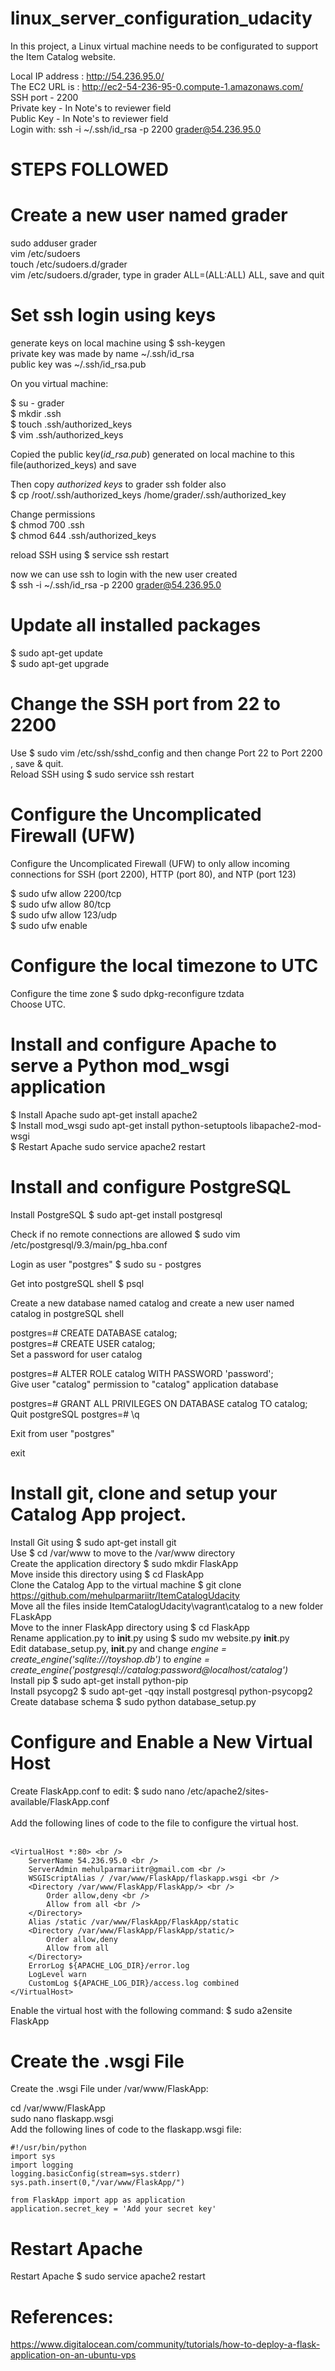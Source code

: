 # linux_server_configuration_udacity
In this project, a Linux virtual machine needs to be configurated to support the Item Catalog website. <br />

Local IP address : http://54.236.95.0/ <br />
The EC2 URL is : http://ec2-54-236-95-0.compute-1.amazonaws.com/ <br />
SSH port - 2200 <br />
Private key - In Note's to reviewer field <br />
Public Key - In Note's to reviewer field <br />
Login with: ssh -i ~/.ssh/id_rsa -p 2200 grader@54.236.95.0 <br />

# STEPS FOLLOWED

# Create a new user named grader
sudo adduser grader <br />
vim /etc/sudoers <br />
touch /etc/sudoers.d/grader <br />
vim /etc/sudoers.d/grader, type in grader ALL=(ALL:ALL) ALL, save and quit <br />

# Set ssh login using keys
generate keys on local machine using $ ssh-keygen <br />
private key was made by name ~/.ssh/id_rsa <br />
public key was  ~/.ssh/id_rsa.pub <br />

On you virtual machine: <br />

$ su - grader <br />
$ mkdir .ssh <br />
$ touch .ssh/authorized_keys <br />
$ vim .ssh/authorized_keys <br />

Copied the public key(*id_rsa.pub*) generated on local machine to this file(authorized_keys) and save <br />

Then copy *authorized keys* to grader ssh folder also <br />
$ cp /root/.ssh/authorized_keys /home/grader/.ssh/authorized_key

Change permissions <br />
$ chmod 700 .ssh <br />
$ chmod 644 .ssh/authorized_keys <br />


reload SSH using $ service ssh restart <br />

now we can use ssh to login with the new user created <br />
$ ssh -i ~/.ssh/id_rsa -p 2200 grader@54.236.95.0 <br />

# Update all installed packages
$ sudo apt-get update <br />
$ sudo apt-get upgrade <br />

# Change the SSH port from 22 to 2200
Use $ sudo vim /etc/ssh/sshd_config and then change Port 22 to Port 2200 , save & quit. <br />
Reload SSH using $ sudo service ssh restart <br />

# Configure the Uncomplicated Firewall (UFW) 
Configure the Uncomplicated Firewall (UFW) to only allow incoming connections for SSH (port 2200), HTTP (port 80), and NTP (port 123) <br />

$ sudo ufw allow 2200/tcp <br />
$ sudo ufw allow 80/tcp <br />
$ sudo ufw allow 123/udp <br />
$ sudo ufw enable  <br />

# Configure the local timezone to UTC
Configure the time zone $ sudo dpkg-reconfigure tzdata <br />
Choose UTC. <br />

# Install and configure Apache to serve a Python mod_wsgi application
$ Install Apache sudo apt-get install apache2 <br />
$ Install mod_wsgi sudo apt-get install python-setuptools libapache2-mod-wsgi <br />
$ Restart Apache sudo service apache2 restart <br />

# Install and configure PostgreSQL
Install PostgreSQL $ sudo apt-get install postgresql <br />

Check if no remote connections are allowed $ sudo vim /etc/postgresql/9.3/main/pg_hba.conf <br />

Login as user "postgres" $ sudo su - postgres <br />

Get into postgreSQL shell  $ psql <br />

Create a new database named catalog and create a new user named catalog in postgreSQL shell <br />

postgres=# CREATE DATABASE catalog; <br />
postgres=# CREATE USER catalog; <br />
Set a password for user catalog <br />

postgres=# ALTER ROLE catalog WITH PASSWORD 'password'; <br />
Give user "catalog" permission to "catalog" application database <br />

postgres=# GRANT ALL PRIVILEGES ON DATABASE catalog TO catalog; <br />
Quit postgreSQL postgres=# \q <br />

Exit from user "postgres" <br />

exit <br />

# Install git, clone and setup your Catalog App project.
Install Git using $ sudo apt-get install git <br /> 
Use $ cd /var/www     to move to the /var/www directory <br />
Create the application directory $ sudo mkdir FlaskApp <br />
Move inside this directory using $ cd FlaskApp <br />
Clone the Catalog App to the virtual machine $ git clone https://github.com/mehulparmariitr/ItemCatalogUdacity <br />
Move all the files inside ItemCatalogUdacity\vagrant\catalog to a new folder FLaskApp <br />
Move to the inner FlaskApp directory using $ cd FlaskApp <br />
Rename application.py to __init__.py using $ sudo mv website.py __init__.py <br />
Edit database_setup.py, __init__.py and change *engine = create_engine('sqlite:///toyshop.db')* to *engine = create_engine('postgresql://catalog:password@localhost/catalog')* <br />
Install pip $ sudo apt-get install python-pip <br />
Install psycopg2 $ sudo apt-get -qqy install postgresql python-psycopg2 <br />
Create database schema $ sudo python database_setup.py <br />

# Configure and Enable a New Virtual Host
Create FlaskApp.conf to edit: $ sudo nano /etc/apache2/sites-available/FlaskApp.conf <br />
<br />
Add the following lines of code to the file to configure the virtual host. <br />
<br />
```
<VirtualHost *:80> <br />
	ServerName 54.236.95.0 <br />
	ServerAdmin mehulparmariitr@gmail.com <br />
	WSGIScriptAlias / /var/www/FlaskApp/flaskapp.wsgi <br />
	<Directory /var/www/FlaskApp/FlaskApp/> <br />
		Order allow,deny <br />
		Allow from all <br />
	</Directory>
	Alias /static /var/www/FlaskApp/FlaskApp/static
	<Directory /var/www/FlaskApp/FlaskApp/static/>
		Order allow,deny
		Allow from all
	</Directory>
	ErrorLog ${APACHE_LOG_DIR}/error.log
	LogLevel warn
	CustomLog ${APACHE_LOG_DIR}/access.log combined
</VirtualHost>
```

Enable the virtual host with the following command: $ sudo a2ensite FlaskApp

# Create the .wsgi File
Create the .wsgi File under /var/www/FlaskApp: <br/>

cd /var/www/FlaskApp <br/> 
sudo nano flaskapp.wsgi <br/>
Add the following lines of code to the flaskapp.wsgi file: <br/>
```
#!/usr/bin/python
import sys
import logging
logging.basicConfig(stream=sys.stderr)
sys.path.insert(0,"/var/www/FlaskApp/")

from FlaskApp import app as application
application.secret_key = 'Add your secret key'
```

# Restart Apache
Restart Apache $ sudo service apache2 restart


# References:
https://www.digitalocean.com/community/tutorials/how-to-deploy-a-flask-application-on-an-ubuntu-vps



